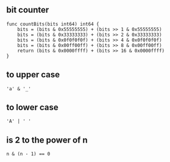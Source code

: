 ## bit counter

```golang
func countBits(bits int64) int64 {
	bits = (bits & 0x55555555) + (bits >> 1 & 0x55555555)
	bits = (bits & 0x33333333) + (bits >> 2 & 0x33333333)
	bits = (bits & 0x0f0f0f0f) + (bits >> 4 & 0x0f0f0f0f)
	bits = (bits & 0x00ff00ff) + (bits >> 8 & 0x00ff00ff)
	return (bits & 0x0000ffff) + (bits >> 16 & 0x0000ffff)
}
```

## to upper case

``` golang
'a' & '_'
```

## to lower case

```golang
'A' | ' '
```

##  is 2 to the power of n

```golang
n & (n - 1) == 0
```
